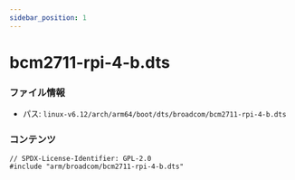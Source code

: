 ```yaml
---
sidebar_position: 1
---
```

# bcm2711-rpi-4-b.dts

### ファイル情報

- パス: `linux-v6.12/arch/arm64/boot/dts/broadcom/bcm2711-rpi-4-b.dts`

### コンテンツ

```dts
// SPDX-License-Identifier: GPL-2.0
#include "arm/broadcom/bcm2711-rpi-4-b.dts"

```
